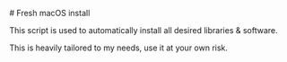 # Fresh macOS install

This script is used to automatically install all desired libraries & software.

This is heavily tailored to my needs, use it at your own risk.
